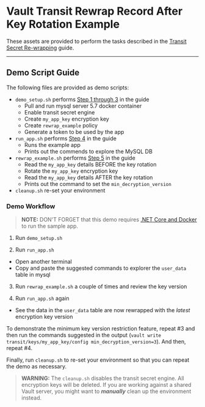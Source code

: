 # Vault Transit Rewrap Record After Key Rotation Example

These assets are provided to perform the tasks described in the [Transit Secret Re-wrapping](https://learn.hashicorp.com/vault/encryption-as-a-service/eaas-transit-rewrap) guide.

---

## Demo Script Guide

The following files are provided as demo scripts:

- `demo_setup.sh` performs [Step 1 through 3](https://www.vaultproject.io/guides/encryption/transit-rewrap.html#steps) in the guide
  * Pull and run mysql server 5.7 docker container
  * Enable transit secret engine
  * Create `my_app_key` encryption key
  * Create `rewrap_example` policy
  * Generate a token to be used by the app
- `run_app.sh` performs [Step 4](https://www.vaultproject.io/guides/encryption/transit-rewrap.html#step4) in the guide
  * Runs the example app
  * Prints out the commends to explore the MySQL DB
- `rewrap_example.sh` performs [Step 5](https://www.vaultproject.io/guides/encryption/transit-rewrap.html#step-5-rotate-the-encryption-keys) in the guide
  * Read the `my_app_key` details BEFORE the key rotation
  * Rotate the `my_app_key` encryption key
  * Read the `my_app_key` details AFTER the key rotation
  * Prints out the command to set the `min_decryption_version`
- `cleanup.sh` re-set your environment


### Demo Workflow

> **NOTE:** DON'T FORGET that this demo requires [.NET Core and Docker](https://www.vaultproject.io/guides/encryption/transit-rewrap.html#prerequisites) to run the sample app.

1. Run `demo_setup.sh`

2. Run `run_app.sh`
  - Open another terminal
  - Copy and paste the suggested commands to explorer the `user_data` table in mysql

3. Run `rewrap_example.sh` a couple of times and review the key version

4. Run `run_app.sh` again
  - See the data in the `user_data` table are now rewrapped with the _latest_ encryption key version

To demonstrate the minimum key version restriction feature, repeat #3 and then run the commands suggested in the output (`vault write transit/keys/my_app_key/config min_decryption_version=3`). And then, repeat #4.

Finally, run `cleanup.sh` to re-set your environment so that you can repeat the demo as necessary.

> **WARNING:** The `cleanup.sh` disables the transit secret engine. All encryption keys will be deleted. If you are working against a shared Vault server, you might want to ***manually*** clean up the environment instead.
